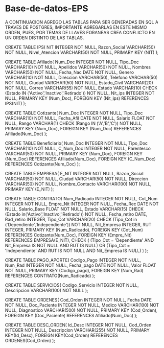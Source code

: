 # Base-de-datos-EPS
A CONTINUACION AGREGO LAS TABLAS PARA SER GENERADAS EN SQL A TRAVES DE POSTGRES, IMPORTANTE AGREGARLAS EN ESTE MISMO ORDEN, PUES, POR TEMAS DE LLAVES FORANEAS CREA CONFLICTO EN UN ORDEN DISTINTO DE LAS TABLAS.

CREATE TABLE IPS(
NIT INTEGER NOT NULL,
Razon_Social VARCHAR(50) NOT NULL,
Nivel_Atencion VARCHAR(50) NOT NULL,
PRIMARY KEY (NIT)
);

CREATE TABLE Afiliado(
Num_Doc INTEGER NOT NULL,
Tipo_Doc VARCHAR(10) NOT NULL,
Apellidos VARCHAR(50) NOT NULL,
Nombres VARCHAR(50) NOT NULL,
Fecha_Nac DATE NOT NULL,
Genero VARCHAR(10) NOT NULL,
Direccion VARCHAR(50),
Telefono VARCHAR(50) NOT NULL,
Ciudad VARCHAR(50) NOT NULL,
Estado_Civil VARCHAR(20) NOT NULL,
Correo VARCHAR(55) NOT NULL, 
Estado VARCHAR(10) CHECK (Estado IN ('Activo','Inactivo','Retirado')) NOT NULL,
Nit_ips INTEGER NOT NULL,
PRIMARY KEY (Num_Doc),
FOREIGN KEY (Nit_ips) REFERENCES IPS(NIT)
);

CREATE TABLE Cotizante( 
Num_Doc INTEGER NOT NULL,
Tipo_Doc VARCHAR(10) NOT NULL,
Fecha_Afil DATE NOT NULL,
Salario FLOAT NOT NULL,
Rango VARCHAR(1) CHECK (Rango IN ('A','B','C')) NOT NULL,
PRIMARY KEY (Num_Doc),
FOREIGN KEY (Num_Doc) REFERENCES Afiliado(Num_Doc)
);

CREATE TABLE Beneficiario(
Num_Doc INTEGER NOT NULL,
Tipo_Doc VARCHAR(10) NOT NULL,
C_Num_Doc INTEGER NOT NULL,
Parentesco VARCHAR(50) NOT NULL,
PRIMARY KEY (Num_Doc),
FOREIGN KEY (Num_Doc) REFERENCES Afiliado(Num_Doc),
FOREIGN KEY (C_Num_Doc) REFERENCES Cotizante(Num_Doc)
);

CREATE TABLE EMPRESA(
E_NIT INTEGER NOT NULL,
Razon_Social VARCHAR(50) NOT NULL,
Ciudad VARCHAR(50) NOT NULL,
Direccion VARCHAR(50) NOT NULL,
Nombre_Contacto VARCHAR(100) NOT NULL,
PRIMARY KEY (E_NIT)
);

CREATE TABLE CONTRATO(
Num_Radicado INTEGER NOT NULL,
Cot_Num INTEGER NOT NULL,
Empre_Nit INTEGER NOT NULL,
Fecha_Rec DATE NOT NULL,
Salario_Base FLOAT NOT NULL,
Estado VARCHAR(15) CHECK (Estado in('Activo','Inactivo','Retirado')) NOT NULL,
Fecha_retiro DATE,
Rad_retiro INTEGER,
Tipo_Cot VARCHAR(20) CHECK (Tipo_Cot in ('Dependiente','Independiente')) NOT NULL,
Nit_Empresa INTEGER,
RUT INTEGER,
PRIMARY KEY (Num_Radicado),
FOREIGN KEY (Cot_Num) REFERENCES Cotizante(Num_Doc),
FOREIGN KEY (Empre_Nit) REFERENCES EMPRESA(E_NIT),
CHECK (
	(Tipo_Cot = 'Dependiente' AND Nit_Empresa IS NOT NULL AND RUT IS NULL) OR
	(Tipo_Cot = 'Independiente' AND RUT IS NOT NULL AND Nit_Empresa IS NULL)
   )
);

CREATE TABLE PAGO_APORTE(
Codigo_Pago INTEGER NOT NULL,
Num_Rad INTEGER NOT NULL,
Fecha_pago DATE NOT NULL,
Valor FLOAT NOT NULL,
PRIMARY KEY (Codigo_pago),
FOREIGN KEY (Num_Rad) REFERENCES CONTRATO(Num_Radicado)
);

CREATE TABLE SERVICIOS(
Codigo_Servicio INTEGER NOT NULL,
Descripcion VARCHAR(100) NOT NULL
);

CREATE TABLE ORDENES(
Cod_Orden INTEGER NOT NULL,
Fecha DATE NOT NULL,
Doc_Paciente INTEGER NOT NULL,
Medico VARCHAR(100) NOT NULL,
Diagnostico VARCHAR(500) NOT NULL,
PRIMARY KEY (Cod_Orden),
FOREIGN KEY (Doc_Paciente) REFERENCES Afiliado(Num_Doc)
);

CREATE TABLE DESC_ORDEN(
Id_Desc INTEGER NOT NULL,
Cod_Orden INTEGER NOT NULL,
Descripcion VARCHAR(255) NOT NULL,
PRIMARY KEY(Id_Desc),
FOREIGN KEY(Cod_Orden) REFERENCES ORDENES(Cod_Orden)
);
